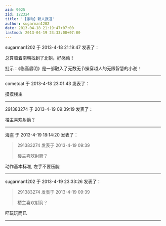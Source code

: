 ```yaml
---
aid: 9025
zid: 122324
title: '【激动】新人报道'
author: sugarman1202
date: 2013-04-18 21:19:47+07:00
lastmod: 2013-04-19 23:33:00+07:00
---
```


sugarman1202 于 2013-4-18 21:19:47 发表了：

总算顺着南朝找到了北朝，好感动！

批示：《临高启明》是一部融入了无数无节操穿越人的无限智慧的小说！

---------

cometcat 于 2013-4-18 23:01:43 发表了：

摸摸楼主

---------

291383274 于 2013-4-19 09:39:19 发表了：

楼主喜欢射箭？

---------

海盗 于 2013-4-19 18:14:20 发表了：

> 291383274 发表于 2013-4-19 09:39
> 
> 楼主喜欢射箭？



动作基本标准, 左手不要压腕

---------

sugarman1202 于 2013-4-19 23:33:26 发表了：

> 291383274 发表于 2013-4-19 09:39
> 
> 楼主喜欢射箭？



吓玩玩而已

---------

